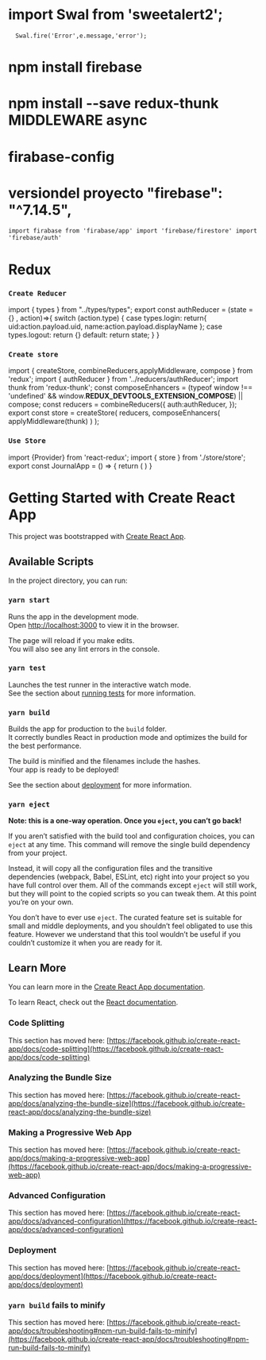 # import Swal from 'sweetalert2';
      Swal.fire('Error',e.message,'error');

# npm install firebase
# npm install --save redux-thunk   MIDDLEWARE async
# firabase-config 
# versiondel proyecto "firebase": "^7.14.5",
 `
    import firabase from 'firabase/app'
    import 'firebase/firestore'
    import 'firebase/auth'
 `

# Redux

### `Create Reducer`
import { types } from "../types/types";
export const authReducer = (state = {} , action)=>{
    switch (action.type) {
        case types.login:
            return{
                uid:action.payload.uid,
                name:action.payload.displayName
            };
        case types.logout:
            return {}
        default:
            return state;
    }
}
### `Create store`
import { createStore, combineReducers,applyMiddleware, compose } from 'redux';
import { authReducer } from '../reducers/authReducer';
import  thunk  from 'redux-thunk';
const composeEnhancers = (typeof window !== 'undefined' && window.__REDUX_DEVTOOLS_EXTENSION_COMPOSE__) || compose;
const  reducers = combineReducers({
     auth:authReducer,
});
export const store = createStore( 
    reducers,
    composeEnhancers(
        applyMiddleware(thunk)
    )
);
### `Use Store`
import {Provider} from 'react-redux';
import { store } from './store/store';
export const JournalApp = () => {
    return (
        <Provider store={store}>
            <AppRouter/>
        </Provider>
    )
}
# Getting Started with Create React App

This project was bootstrapped with [Create React App](https://github.com/facebook/create-react-app).

## Available Scripts

In the project directory, you can run:

### `yarn start`

Runs the app in the development mode.\
Open [http://localhost:3000](http://localhost:3000) to view it in the browser.

The page will reload if you make edits.\
You will also see any lint errors in the console.

### `yarn test`

Launches the test runner in the interactive watch mode.\
See the section about [running tests](https://facebook.github.io/create-react-app/docs/running-tests) for more information.

### `yarn build`

Builds the app for production to the `build` folder.\
It correctly bundles React in production mode and optimizes the build for the best performance.

The build is minified and the filenames include the hashes.\
Your app is ready to be deployed!

See the section about [deployment](https://facebook.github.io/create-react-app/docs/deployment) for more information.

### `yarn eject`

**Note: this is a one-way operation. Once you `eject`, you can’t go back!**

If you aren’t satisfied with the build tool and configuration choices, you can `eject` at any time. This command will remove the single build dependency from your project.

Instead, it will copy all the configuration files and the transitive dependencies (webpack, Babel, ESLint, etc) right into your project so you have full control over them. All of the commands except `eject` will still work, but they will point to the copied scripts so you can tweak them. At this point you’re on your own.

You don’t have to ever use `eject`. The curated feature set is suitable for small and middle deployments, and you shouldn’t feel obligated to use this feature. However we understand that this tool wouldn’t be useful if you couldn’t customize it when you are ready for it.

## Learn More

You can learn more in the [Create React App documentation](https://facebook.github.io/create-react-app/docs/getting-started).

To learn React, check out the [React documentation](https://reactjs.org/).

### Code Splitting

This section has moved here: [https://facebook.github.io/create-react-app/docs/code-splitting](https://facebook.github.io/create-react-app/docs/code-splitting)

### Analyzing the Bundle Size

This section has moved here: [https://facebook.github.io/create-react-app/docs/analyzing-the-bundle-size](https://facebook.github.io/create-react-app/docs/analyzing-the-bundle-size)

### Making a Progressive Web App

This section has moved here: [https://facebook.github.io/create-react-app/docs/making-a-progressive-web-app](https://facebook.github.io/create-react-app/docs/making-a-progressive-web-app)

### Advanced Configuration

This section has moved here: [https://facebook.github.io/create-react-app/docs/advanced-configuration](https://facebook.github.io/create-react-app/docs/advanced-configuration)

### Deployment

This section has moved here: [https://facebook.github.io/create-react-app/docs/deployment](https://facebook.github.io/create-react-app/docs/deployment)

### `yarn build` fails to minify

This section has moved here: [https://facebook.github.io/create-react-app/docs/troubleshooting#npm-run-build-fails-to-minify](https://facebook.github.io/create-react-app/docs/troubleshooting#npm-run-build-fails-to-minify)
